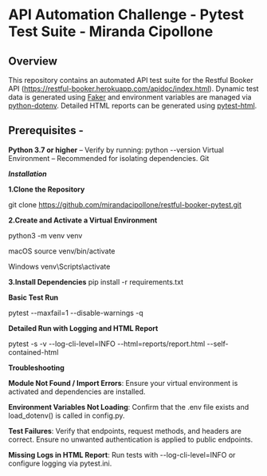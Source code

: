 # API Automation Challenge - Pytest Test Suite - Miranda Cipollone

## Overview 
This repository contains an automated API test suite for the Restful Booker API (https://restful-booker.herokuapp.com/apidoc/index.html).
Dynamic test data is generated using [Faker](https://faker.readthedocs.io/) and environment variables are managed via [python-dotenv](https://pypi.org/project/python-dotenv/). 
Detailed HTML reports can be generated using [pytest-html](https://github.com/pytest-dev/pytest-html).

## Prerequisites - 
**Python 3.7 or higher** – Verify by running:  python --version
Virtual Environment – Recommended for isolating dependencies.
Git

_**Installation**_

**1.Clone the Repository**

git clone https://github.com/mirandacipollone/restful-booker-pytest.git 

**2.Create and Activate a Virtual Environment**

python3 -m venv venv

macOS
source venv/bin/activate

Windows
venv\Scripts\activate

**3.Install Dependencies**
pip install -r requirements.txt


**Basic Test Run**

pytest --maxfail=1 --disable-warnings -q

**Detailed Run with Logging and HTML Report**

pytest -s -v --log-cli-level=INFO --html=reports/report.html --self-contained-html


**Troubleshooting**

**Module Not Found / Import Errors**: Ensure your virtual environment is activated and dependencies are installed.

**Environment Variables Not Loading**: Confirm that the .env file exists and load_dotenv() is called in config.py.

**Test Failures**: Verify that endpoints, request methods, and headers are correct. Ensure no unwanted authentication is applied to public endpoints.

**Missing Logs in HTML Report**: Run tests with --log-cli-level=INFO or configure logging via pytest.ini.
